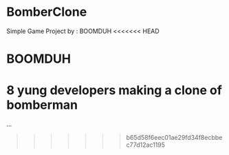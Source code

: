 # BomberClone
Simple Game Project by : BOOMDUH
<<<<<<< HEAD

# BOOMDUH

8 yung developers making a clone of bomberman
=======
...
>>>>>>> b65d58f6eec01ae29fd34f8ecbbec77d12ac1195
